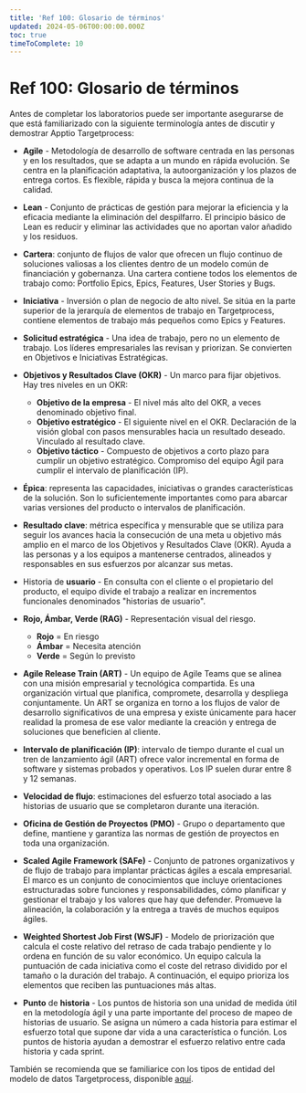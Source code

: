 ```yaml
---
title: 'Ref 100: Glosario de términos'
updated: 2024-05-06T00:00:00.000Z
toc: true
timeToComplete: 10
---
```

# Ref 100: Glosario de términos

Antes de completar los laboratorios puede ser importante asegurarse de que está familiarizado con la siguiente terminología antes de discutir y demostrar Apptio Targetprocess:

*   **Agile** - Metodología de desarrollo de software centrada en las personas y en los resultados, que se adapta a un mundo en rápida evolución. Se centra en la planificación adaptativa, la autoorganización y los plazos de entrega cortos. Es flexible, rápida y busca la mejora continua de la calidad.

*   **Lean** - Conjunto de prácticas de gestión para mejorar la eficiencia y la eficacia mediante la eliminación del despilfarro. El principio básico de Lean es reducir y eliminar las actividades que no aportan valor añadido y los residuos.

*   **Cartera**: conjunto de flujos de valor que ofrecen un flujo continuo de soluciones valiosas a los clientes dentro de un modelo común de financiación y gobernanza. Una cartera contiene todos los elementos de trabajo como: Portfolio Epics, Epics, Features, User Stories y Bugs.

*   **Iniciativa** - Inversión o plan de negocio de alto nivel. Se sitúa en la parte superior de la jerarquía de elementos de trabajo en Targetprocess, contiene elementos de trabajo más pequeños como Epics y Features.

*   **Solicitud estratégica** - Una idea de trabajo, pero no un elemento de trabajo. Los líderes empresariales las revisan y priorizan. Se convierten en Objetivos e Iniciativas Estratégicas.

*   **Objetivos y Resultados Clave (OKR)** - Un marco para fijar objetivos. Hay tres niveles en un OKR:

    *   **Objetivo de la empresa** - El nivel más alto del OKR, a veces denominado objetivo final.
    *   **Objetivo estratégico** - El siguiente nivel en el OKR. Declaración de la visión global con pasos mensurables hacia un resultado deseado. Vinculado al resultado clave.
    *   **Objetivo táctico** - Compuesto de objetivos a corto plazo para cumplir un objetivo estratégico. Compromiso del equipo Ágil para cumplir el intervalo de planificación (IP).

*   **Épica**: representa las capacidades, iniciativas o grandes características de la solución. Son lo suficientemente importantes como para abarcar varias versiones del producto o intervalos de planificación.

*   **Resultado clave**: métrica específica y mensurable que se utiliza para seguir los avances hacia la consecución de una meta u objetivo más amplio en el marco de los Objetivos y Resultados Clave (OKR). Ayuda a las personas y a los equipos a mantenerse centrados, alineados y responsables en sus esfuerzos por alcanzar sus metas.

*   Historia de **usuario** - En consulta con el cliente o el propietario del producto, el equipo divide el trabajo a realizar en incrementos funcionales denominados "historias de usuario".

*   **Rojo, Ámbar, Verde (RAG)** - Representación visual del riesgo.

    *   **Rojo** = En riesgo
    *   **Ámbar** = Necesita atención
    *   **Verde** = Según lo previsto

*   **Agile Release Train (ART)** - Un equipo de Agile Teams que se alinea con una misión empresarial y tecnológica compartida. Es una organización virtual que planifica, compromete, desarrolla y despliega conjuntamente. Un ART se organiza en torno a los flujos de valor de desarrollo significativos de una empresa y existe únicamente para hacer realidad la promesa de ese valor mediante la creación y entrega de soluciones que beneficien al cliente.

*   **Intervalo de planificación (IP)**: intervalo de tiempo durante el cual un tren de lanzamiento ágil (ART) ofrece valor incremental en forma de software y sistemas probados y operativos. Los IP suelen durar entre 8 y 12 semanas.

*   **Velocidad de flujo**: estimaciones del esfuerzo total asociado a las historias de usuario que se completaron durante una iteración.

*   **Oficina de Gestión de Proyectos (PMO)** - Grupo o departamento que define, mantiene y garantiza las normas de gestión de proyectos en toda una organización.

*   **Scaled Agile Framework (SAFe)** - Conjunto de patrones organizativos y de flujo de trabajo para implantar prácticas ágiles a escala empresarial. El marco es un conjunto de conocimientos que incluye orientaciones estructuradas sobre funciones y responsabilidades, cómo planificar y gestionar el trabajo y los valores que hay que defender. Promueve la alineación, la colaboración y la entrega a través de muchos equipos ágiles.

*   **Weighted Shortest Job First (WSJF)** - Modelo de priorización que calcula el coste relativo del retraso de cada trabajo pendiente y lo ordena en función de su valor económico. Un equipo calcula la puntuación de cada iniciativa como el coste del retraso dividido por el tamaño o la duración del trabajo. A continuación, el equipo prioriza los elementos que reciben las puntuaciones más altas.

*   **Punto** de **historia** - Los puntos de historia son una unidad de medida útil en la metodología ágil y una parte importante del proceso de mapeo de historias de usuario. Se asigna un número a cada historia para estimar el esfuerzo total que supone dar vida a una característica o función. Los puntos de historia ayudan a demostrar el esfuerzo relativo entre cada historia y cada sprint.

También se recomienda que se familiarice con los tipos de entidad del modelo de datos Targetprocess, disponible [aquí](https://www.targetprocess.com/guide/entity-types/data-model-overview/).
